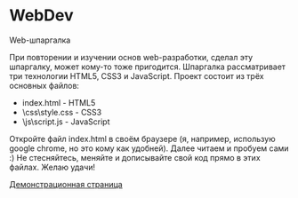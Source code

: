 # WebDev

Web-шпаргалка

При повторении и изучении основ web-разработки, сделал эту шпаргалку, может кому-то тоже пригодится. Шпаргалка рассматривает три технологии HTML5, CSS3 и JavaScript. Проект состоит из трёх основных файлов:
* index.html        -  HTML5
* \css\style.css    -  CSS3
* \js\script.js       -  JavaScript

Откройте файл index.html в своём браузере (я, например, использую google chrome, но это кому как удобней). Далее читаем и пробуем сами :) Не стесняйтесь, меняйте и дописывайте свой код прямо в этих файлах. Желаю удачи!

[Демонстрационная страница](https://0neutron0.github.io/webdev/ "Web-шпаргалка")
